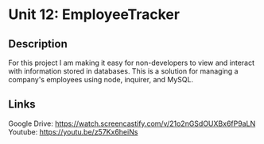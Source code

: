 # Unit 12: EmployeeTracker

## Description 

For this project I am making it easy for non-developers to view and interact with information stored in databases. This is a solution for managing a company's employees using node, inquirer, and MySQL.

## Links  
Google Drive:  https://watch.screencastify.com/v/21o2nGSdOUXBx6fP9aLN
Youtube:  https://youtu.be/z57Kx6heiNs
